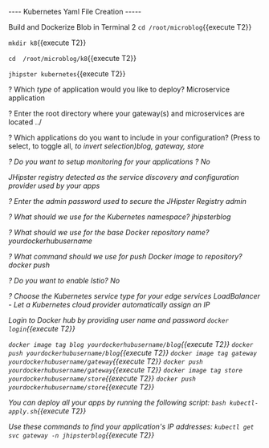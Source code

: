 
---- Kubernetes Yaml File Creation -----

Build and Dockerize Blob in Terminal 2
`cd /root/microblog`{{execute T2}}

`mkdir k8`{{execute T2}}

`cd  /root/microblog/k8`{{execute T2}}

`jhipster kubernetes`{{execute T2}}

? Which *type* of application would you like to deploy? Microservice application

? Enter the root directory where your gateway(s) and microservices are located ../

? Which applications do you want to include in your configuration? (Press <space> to select, <a> to toggle all, <i> to invert selection)blog, gateway, store

? Do you want to setup monitoring for your applications ? No

JHipster registry detected as the service discovery and configuration provider used by your apps

? Enter the admin password used to secure the JHipster Registry admin

? What should we use for the Kubernetes namespace? jhipsterblog

? What should we use for the base Docker repository name? yourdockerhubusername

? What command should we use for push Docker image to repository? docker push

? Do you want to enable Istio? No

? Choose the Kubernetes service type for your edge services LoadBalancer - Let a Kubernetes cloud provider automatically assign an IP

Login to Docker hub by providing user name and password
`docker login`{{execute T2}}


`docker image tag blog yourdockerhubusername/blog`{{execute T2}}
`docker push yourdockerhubusername/blog`{{execute T2}}
`docker image tag gateway yourdockerhubusername/gateway`{{execute T2}}
`docker push yourdockerhubusername/gateway`{{execute T2}}
`docker image tag store yourdockerhubusername/store`{{execute T2}}
`docker push yourdockerhubusername/store`{{execute T2}}



You can deploy all your apps by running the following script:
`bash kubectl-apply.sh`{{execute T2}}

Use these commands to find your application's IP addresses:
`kubectl get svc gateway -n jhipsterblog`{{execute T2}}